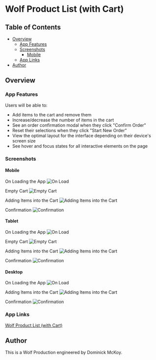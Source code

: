 # Wolf Product List (with Cart)

## Table of Contents

- [Overview](#overview)
  - [App Features](#app-features)
  - [Screenshots](#screenshots)
    - [Mobile](#mobile)
  - [App Links](#app-links)
- [Author](#author)

## Overview

### App Features

Users will be able to:

- Add items to the cart and remove them
- Increase/decrease the number of items in the cart
- See an order confirmation modal when they click "Confirm Order"
- Reset their selections when they click "Start New Order"
- View the optimal layout for the interface depending on their device's screen size
- See hover and focus states for all interactive elements on the page

### Screenshots

#### Mobile

On Loading the App
![On Load](./src/assets/screenshots/mobile/mobile.png)

Empty Cart
![Empty Cart](./src/assets/screenshots/mobile/mobile2.png)

Adding Items into the Cart
![Adding Items into the Cart](./src/assets/screenshots/mobile/mobile3.png)

Confirmation
![Confirmation](./src/assets/screenshots/mobile/mobile4.png)

#### Tablet

On Loading the App
![On Load](./src/assets/screenshots/tablet/tablet.png)

Empty Cart
![Empty Cart](./src/assets/screenshots/tablet/tablet2.png)

Adding Items into the Cart
![Adding Items into the Cart](./src/assets/screenshots/tablet/tablet3.png)

Confirmation
![Confirmation](./src/assets/screenshots/tablet/tablet4.png)

#### Desktop

On Loading the App
![On Load](./src/assets/screenshots/desktop/desktop.png)

Adding Items into the Cart
![Adding Items into the Cart](./src/assets/screenshots/desktop/desktop2.png)

Confirmation
![Confirmation](./src/assets/screenshots/desktop/desktop3.png)

### App Links

[Wolf Product List (with Cart)](https://mckoyd.github.io/wolf-product-list/)

## Author

This is a Wolf Production engineered by Dominick McKoy.
